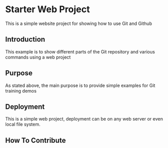 # Starter Web Project

This is a simple website project for 
showing how to use Git and Github

## Introduction

This example is to show different parts of the Git repository and 
various commands 
using a web project

## Purpose

As stated above, the main purpose is to provide simple examples for Git
training demos

## Deployment

This is a simple web project, deployment can be
on any web server or even local file system.

## How To Contribute
